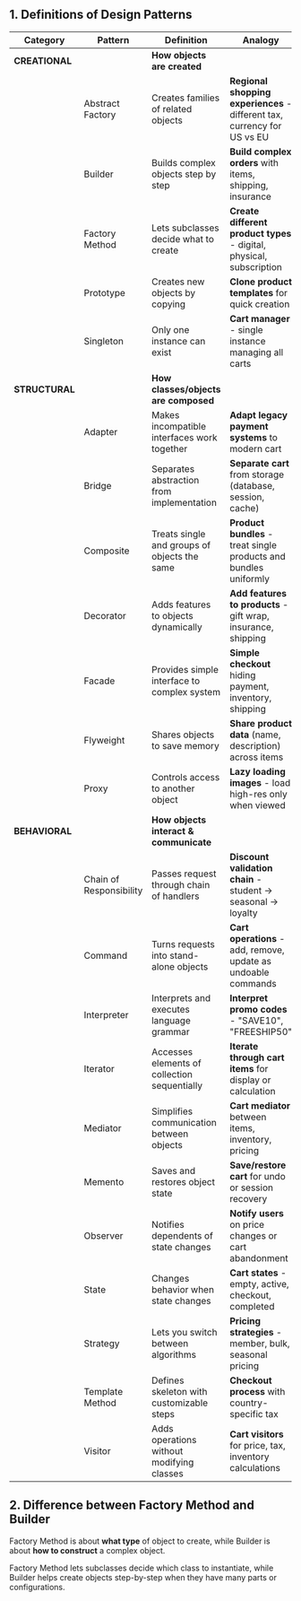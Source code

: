 ## 1. Definitions of Design Patterns

| Category | Pattern | Definition | Analogy |
|----------|---------|-------------------|---------------------|
| **CREATIONAL** | | **How objects are created** |  |
| | Abstract Factory | Creates families of related objects | **Regional shopping experiences** - different tax, currency for US vs EU |
| | Builder | Builds complex objects step by step | **Build complex orders** with items, shipping, insurance |
| | Factory Method | Lets subclasses decide what to create | **Create different product types** - digital, physical, subscription |
| | Prototype | Creates new objects by copying | **Clone product templates** for quick creation |
| | Singleton | Only one instance can exist | **Cart manager** - single instance managing all carts |
| **STRUCTURAL** | | **How classes/objects are composed** |  |
| | Adapter | Makes incompatible interfaces work together | **Adapt legacy payment systems** to modern cart |
| | Bridge | Separates abstraction from implementation | **Separate cart** from storage (database, session, cache) |
| | Composite | Treats single and groups of objects the same | **Product bundles** - treat single products and bundles uniformly |
| | Decorator | Adds features to objects dynamically | **Add features to products** - gift wrap, insurance, shipping |
| | Facade | Provides simple interface to complex system | **Simple checkout** hiding payment, inventory, shipping |
| | Flyweight | Shares objects to save memory | **Share product data** (name, description) across items |
| | Proxy | Controls access to another object | **Lazy loading images** - load high-res only when viewed |
| **BEHAVIORAL** | | **How objects interact & communicate** |  |
| | Chain of Responsibility | Passes request through chain of handlers | **Discount validation chain** - student → seasonal → loyalty |
| | Command | Turns requests into stand-alone objects | **Cart operations** - add, remove, update as undoable commands |
| | Interpreter | Interprets and executes language grammar | **Interpret promo codes** - "SAVE10", "FREESHIP50" |
| | Iterator | Accesses elements of collection sequentially | **Iterate through cart items** for display or calculation |
| | Mediator | Simplifies communication between objects | **Cart mediator** between items, inventory, pricing |
| | Memento | Saves and restores object state | **Save/restore cart** for undo or session recovery |
| | Observer | Notifies dependents of state changes | **Notify users** on price changes or cart abandonment |
| | State | Changes behavior when state changes | **Cart states** - empty, active, checkout, completed |
| | Strategy | Lets you switch between algorithms | **Pricing strategies** - member, bulk, seasonal pricing |
| | Template Method | Defines skeleton with customizable steps | **Checkout process** with country-specific tax |
| | Visitor | Adds operations without modifying classes | **Cart visitors** for price, tax, inventory calculations |

## 2. Difference between Factory Method and Builder

Factory Method is about **what type** of object to create, while Builder is about **how to construct** a complex object. 

Factory Method lets subclasses decide which class to instantiate, while Builder helps create objects step-by-step when they have many parts or configurations.
